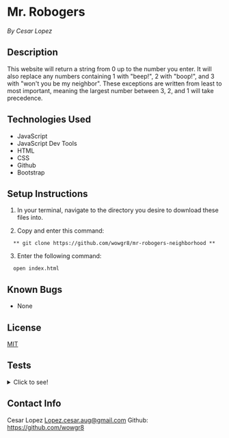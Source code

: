 # Mr. Robogers #
_By Cesar Lopez_

## Description ##

This website will return a string from 0 up to the number you enter. It will also replace any numbers containing 1 with "beep!", 2 with "boop!", and 3 with "won't you be my neighbor". These exceptions are written from least to most important, meaning the largest number between 3, 2, and 1 will take precedence.

## Technologies Used ##

* JavaScript
* JavaScript Dev Tools
* HTML
* CSS
* Github
* Bootstrap

## Setup Instructions ##

1. In your terminal, navigate to the directory you desire to download these files into.

2. Copy and enter this command:

```
  ** git clone https://github.com/wowgr8/mr-robogers-neighborhood **
```

3. Enter the following command:

```
  open index.html
```

## Known Bugs ##

* None

## License ##

[MIT](https://opensource.org/license/MIT)

## Tests ##



<details>
<summary>Click to see!</summary>

**Describe: mrRoboto()**

```
Test: "It should return an array with 0 if the number 0 is inputted."
Code:
mrRoboto(0);
Expected Output: 0
```

```
Test: "If the number one is entered, "Beep!" will be returned."
Code:
mrRoboto(1);
Expected Output: "Beep!"
```

```
Test: "If the number two is entered, "Boop!" will be returned."
Code:
mrRoboto(2);
Expected Output: "Boop!"
```

```
Test: "If the number three is entered, "Won't you be my neighbor" will be returned."
Code:
mrRoboto(3);
Expected Output: "Won't you be my neighbor"
```

```
Test: "The numbers above will take presedence from largest to smallest by rearanging if/else order."
Code:
mrRoboto(13);
Expected Output: ....'9', 'Beep!', 'Beep!', 'Boop!', "Won't you be my neighbor"
```
</details>

## Contact Info ##

Cesar Lopez <Lopez.cesar.aug@gmail.com>
Github: https://github.com/wowgr8




